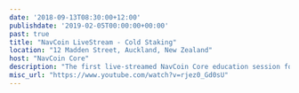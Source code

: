 ```yaml
---
date: '2018-09-13T08:30:00+12:00'
publishdate: '2019-02-05T00:00:00+00:00'
past: true
title: "NavCoin LiveStream - Cold Staking"
location: "12 Madden Street, Auckland, New Zealand"
host: "NavCoin Core"
description: "The first live-streamed NavCoin Core education session focuses on Cold Staking and how it works."
misc_url: "https://www.youtube.com/watch?v=rjez0_Gd0sU"
---
```

